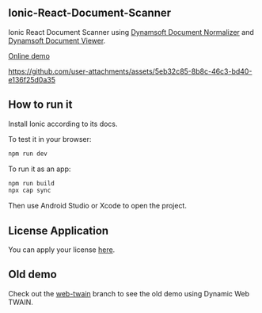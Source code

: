 ## Ionic-React-Document-Scanner

Ionic React Document Scanner using [Dynamsoft Document Normalizer](https://www.dynamsoft.com/document-normalizer/overview/) and [Dynamsoft Document Viewer](https://www.dynamsoft.com/document-viewer/docs/introduction/index.html).

[Online demo](https://courageous-cactus-2758a1.netlify.app/)


https://github.com/user-attachments/assets/5eb32c85-8b8c-46c3-bd40-e136f25d0a35


## How to run it

Install Ionic according to its docs.


To test it in your browser:

```bash
npm run dev
```

To run it as an app:


```bash
npm run build
npx cap sync
```

Then use Android Studio or Xcode to open the project.

## License Application

You can apply your license [here](https://www.dynamsoft.com/customer/license/trialLicense/?product=dcv&package=cross-platform).

## Old demo

Check out the [web-twain](https://github.com/tony-xlh/Ionic-React-Document-Scanner/tree/web-twain) branch to see the old demo using Dynamic Web TWAIN.


